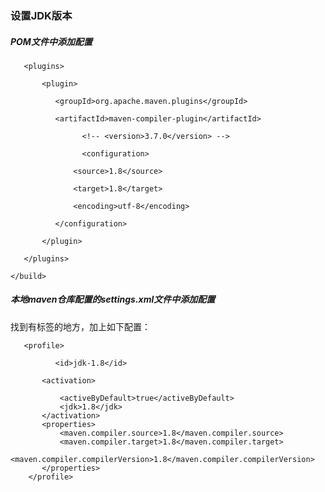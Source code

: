 ### 设置JDK版本

##### POM文件中添加配置
<build>

       <plugins>

           <plugin>

              <groupId>org.apache.maven.plugins</groupId>

              <artifactId>maven-compiler-plugin</artifactId>

                    <!-- <version>3.7.0</version> -->  

                    <configuration>

                  <source>1.8</source>

                  <target>1.8</target>

                  <encoding>utf-8</encoding>

              </configuration>

           </plugin>

       </plugins>

    </build>


##### 本地maven仓库配置的settings.xml文件中添加配置

找到有<profile>标签的地方，加上如下配置：
       
       <profile>

              <id>jdk-1.8</id>    

           <activation>  

               <activeByDefault>true</activeByDefault>    
               <jdk>1.8</jdk>    
           </activation>    
           <properties>    
               <maven.compiler.source>1.8</maven.compiler.source>    
               <maven.compiler.target>1.8</maven.compiler.target>    
               <maven.compiler.compilerVersion>1.8</maven.compiler.compilerVersion>    
           </properties>    
        </profile>

